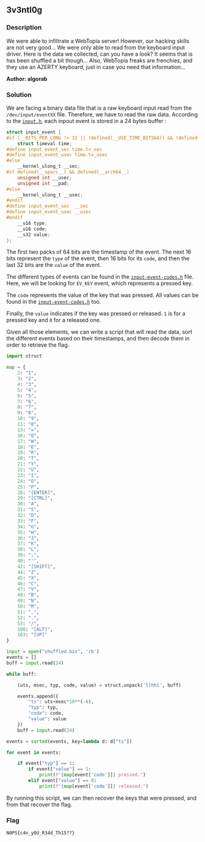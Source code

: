 ## 3v3ntl0g

### Description

We were able to infiltrate a WebTopia server!
However, our hacking skills are not very good... We were only able to read from the keyboard input driver.
Here is the data we collected, can you have a look? It seems that is has been shuffled a bit though...
Also, WebTopia freaks are frenchies, and they use an AZERTY keyboard, just in case you need that information...

**Author: algorab**

### Solution

We are facing a binary data file that is a raw keyboard input read from the `/dev/input/eventXX` file. Therefore, we have to read the raw data.
According to the [`input.h`](https://github.com/torvalds/linux/blob/master/include/uapi/linux/input.h), each inpout event is stored in a 24 bytes buffer :

```c
struct input_event {
#if (__BITS_PER_LONG != 32 || !defined(__USE_TIME_BITS64)) && !defined(__KERNEL__)
	struct timeval time;
#define input_event_sec time.tv_sec
#define input_event_usec time.tv_usec
#else
	__kernel_ulong_t __sec;
#if defined(__sparc__) && defined(__arch64__)
	unsigned int __usec;
	unsigned int __pad;
#else
	__kernel_ulong_t __usec;
#endif
#define input_event_sec  __sec
#define input_event_usec __usec
#endif
	__u16 type;
	__u16 code;
	__s32 value;
};
```

The first two packs of 64 bits are the timestamp of the event. The next 16 bits represent the `type` of the event, then 16 bits for its `code`, and then the last 32 bits are the `value` of the event.

The different types of events can be found in the [`input-event-codes.h`](https://github.com/torvalds/linux/blob/master/include/uapi/linux/input-event-codes.h) file. Here, we will be looking for `EV_KEY` event, which represents a pressed key.

The `code` represents the value of the key that was pressed. All values can be found in the [`input-event-codes.h`](https://github.com/torvalds/linux/blob/master/include/uapi/linux/input-event-codes.h) too.

Finally, the `value` indicates if the key was pressed or released. `1` is for a pressed key and `0` for a released one.

Given all those elements, we can write a script that will read the data, sort the different events based on their timestamps, and then decode them in order to retrieve the flag.

```python
import struct

map = {
    2: "1",
    3: "2",
    4: "3",
    5: "4",
    6: "5",
    7: "6",
    8: "7",
    9: "8",
    10: "9",
    11: "0",
    13: "=",
    16: "Q",
    17: "W",
    18: "E",
    19: "R",
    20: "T",
    21: "Y",
    22: "U",
    23: "I",
    24: "O",
    25: "P",
    28: "[ENTER]",
    29: "[CTRL]",
    30: "A",
    31: "S",
    32: "D",
    33: "F",
    34: "G",
    35: "H",
    36: "J",
    37: "K",
    38: "L",
    39: ";",
    40: "'",
    42: "[SHIFT]",
    44: "Z",
    45: "X",
    46: "C",
    47: "V",
    48: "B",
    49: "N",
    50: "M",
    51: ",",
    52: ".",
    53: "/",
    100: "[ALT]",
    103: "[UP]"
}

input = open("shuffled.bin", 'rb')
events = []
buff = input.read(24)

while buff:

    (uts, msec, typ, code, value) = struct.unpack('llhhi', buff)

    events.append({
        "ts": uts+msec*10**(-6),
        "typ": typ,
        "code": code,
        "value": value
    })
    buff = input.read(24)

events = sorted(events, key=lambda d: d["ts"])

for event in events:

    if event["typ"] == 1:
        if event["value"] == 1:
            print(f"{map[event['code']]} pressed.")
        elif event["value"] == 0:
            print(f"{map[event['code']]} released.")
```

By running this script, we can then recover the keys that were pressed, and from that recover the flag.

### Flag

`N0PS{c4n_y0U_R34d_Th15??}`